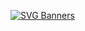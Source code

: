 [![SVG Banners](https://svg-banners.vercel.app/api?type=origin&text1=Herkese%20Merhaba%20😇&text2=💖%20Open%20Source&width=800&height=400)](https://github.com/Akshay090/svg-banners)
